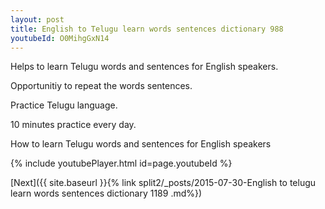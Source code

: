 ```yaml
---
layout: post
title: English to Telugu learn words sentences dictionary 988 
youtubeId: O0MihgGxN14
---
```

 
 
Helps to learn Telugu words and sentences for English speakers.

Opportunitiy to repeat the words sentences. 

Practice Telugu language. 
 
10 minutes practice every day. 
 
How to learn Telugu words and sentences for English speakers 
 
{% include youtubePlayer.html id=page.youtubeId %}
 
 
[Next]({{ site.baseurl }}{% link  split2/_posts/2015-07-30-English to telugu learn words sentences dictionary 1189 .md%})
 
